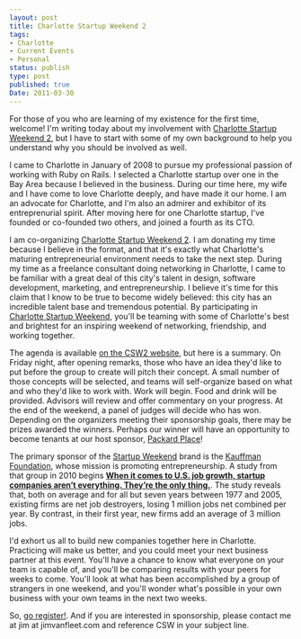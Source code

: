 ```yaml
---
layout: post
title: Charlotte Startup Weekend 2
tags:
- Charlotte
- Current Events
- Personal
status: publish
type: post
published: true
Date: 2011-03-30
---
```

<p>For those of you who are learning of my existence for the first time, welcome!  I'm writing today about my involvement with <a href="http://charlotte.startupweekend.org/">Charlotte Startup Weekend 2</a>, but I have to start with some of my own background to help you understand why you should be involved as well.</p>

<p>I came to Charlotte in January of 2008 to pursue my professional passion of working with Ruby on Rails.  I selected a Charlotte startup over one in the Bay Area because I believed in the business.  During our time here, my wife and I have come to love Charlotte deeply, and have made it our home.  I am an advocate for Charlotte, and I'm also an admirer and exhibitor of its entreprenurial spirit.  After moving here for one Charlotte startup, I've founded or co-founded two others, and joined a fourth as its CTO.</p>

<p>I am co-organizing <a href="http://charlotte.startupweekend.org/">Charlotte Startup Weekend 2</a>.  I am donating my time because I believe in the format, and that it's exactly what Charlotte's maturing entrepreneurial environment needs to take the next step.  During my time as a freelance consultant doing networking in Charlotte, I came to be familiar with a great deal of this city's talent in design, software development, marketing, and entrepreneurship.  I believe it's time for this claim that I know to be true to become widely believed: this city has an incredible talent base and tremendous potential.  By participating in <a href="http://charlotte.startupweekend.org/">Charlotte Startup Weekend</a>, you'll be teaming with some of Charlotte's best and brightest for an inspiring weekend of networking, friendship, and working together.</p>

<p>The agenda is available <a href="http://charlotte.startupweekend.org/">on the CSW2 website</a>, but here is a summary.  On Friday night, after opening remarks, those who have an idea they'd like to put before the group to create will pitch their concept.  A small number of those concepts will be selected, and teams will self-organize based on what and who they'd like to work with.  Work will begin.  Food and drink will be provided.  Advisors will review and offer commentary on your progress.  At the end of the weekend, a panel of judges will decide who has won.  Depending on the organizers meeting their sponsorship goals, there may be prizes awarded the winners.  Perhaps our winner will have an opportunity to become tenants at our host sponsor, <a href="http://packardplace.us/">Packard Place</a>!</p>

<p>The primary sponsor of the <a href="http://startupweekend.org/">Startup Weekend</a> brand is the <a href="http://www.kauffman.org/">Kauffman Foundation</a>, whose mission is promoting entrepreneurship.  A study from that group in 2010 begins <strong><a href="http://www.kauffman.org/newsroom/kauffman-foundation-analysis-emphasizes-importance-of-young-businesses-to-job-creation-in-the-united-states.aspx">When it comes to U.S. job growth, startup companies aren’t everything. They’re the only thing.</a></strong>.  The study reveals that, both on average and for all but seven years between 1977 and 2005, existing firms are net job destroyers, losing 1 million jobs net combined per year. By contrast, in their first year, new firms add an average of 3 million jobs.</p>

<p>I'd exhort us all to build new companies together here in Charlotte.  Practicing will make us better, and you could meet your next business partner at this event.  You'll have a chance to know what everyone on your team is capable of, and you'll be comparing results with your peers for weeks to come.  You'll look at what has been accomplished by a group of strangers in one weekend, and you'll wonder what's possible in your own business with your own teams in the next two weeks.</p>

<p>So, <a href="http://www.eventbrite.com/event/1484649627?discount=launchweek">go register!</a>.  And if you are interested in sponsorship, please contact me at jim at jimvanfleet.com and reference CSW in your subject line.</p>
